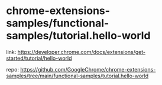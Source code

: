 # chrome-extensions-samples/functional-samples/tutorial.hello-world

link: https://developer.chrome.com/docs/extensions/get-started/tutorial/hello-world

repo: https://github.com/GoogleChrome/chrome-extensions-samples/tree/main/functional-samples/tutorial.hello-world